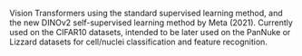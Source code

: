 Vision Transformers using the standard supervised learning method, and the new DINOv2 self-supervised learning method by Meta (2021). Currently used on the CIFAR10 datasets, intended to be later used on the PanNuke or Lizzard datasets for cell/nuclei classification and feature recognition.
